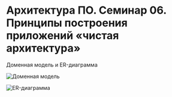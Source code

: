 
# Архитектура ПО. Семинар 06. Принципы построения приложений «чистая архитектура» 

Доменная модель и ER-диаграмма

![Доменная модель](/pict01.png "Доменная модель")

![ER-диаграмма](/pict02.png "ER-диаграмма")
